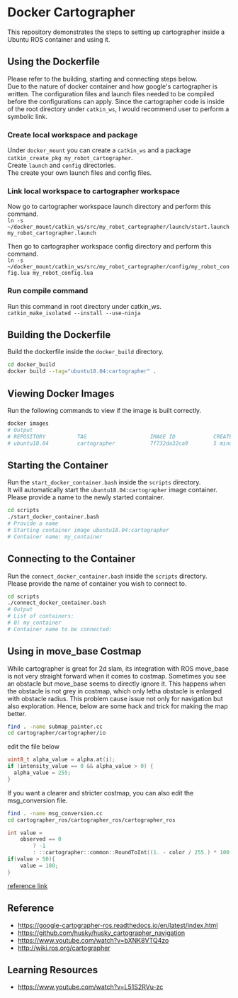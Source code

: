 # Docker Cartographer

This repository demonstrates the steps to setting up cartographer inside a Ubuntu ROS container and using it.  

## Using the Dockerfile

Please refer to the building, starting and connecting steps below.  
Due to the nature of docker container and how google's cartographer is written. The configuration files and launch files needed to be compiled before the configurations can apply. Since the cartographer code is inside of the root directory under `catkin_ws`, I would recommend user to perform a symbolic link.

### Create local workspace and package

Under `docker_mount` you can create a `catkin_ws` and a package `catkin_create_pkg my_robot_cartographer`.  
Create `launch` and `config` directories.  
The create your own launch files and config files.  

### Link local workspace to cartographer workspace

Now go to cartographer workspace launch directory and perform this command.  
`ln -s ~/docker_mount/catkin_ws/src/my_robot_cartographer/launch/start.launch my_robot_cartographer.launch`  

Then go to cartographer workspace config directory and perform this command.  
`ln -s ~/docker_mount/catkin_ws/src/my_robot_cartographer/config/my_robot_config.lua my_robot_config.lua`  

### Run compile command

Run this command in root directory under catkin_ws.  
`catkin_make_isolated --install --use-ninja`

## Building the Dockerfile

Build the dockerfile inside the `docker_build` directory.
```bash
cd docker_build
docker build --tag="ubuntu18.04:cartographer" .
```

## Viewing Docker Images

Run the following commands to view if the image is built correctly.  
```bash
docker images
# Output
# REPOSITORY          TAG                    IMAGE ID            CREATED             SIZE
# ubuntu18.04         cartographer           7f732da32ca9        5 minutes ago       3.03GB
```

## Starting the Container

Run the `start_docker_container.bash` inside the `scripts` directory.  
It will automatically start the `ubuntu18.04:cartographer` image container.  
Please provide a name to the newly started container.  
```bash
cd scripts
./start_docker_container.bash
# Provide a name
# Starting container image ubuntu18.04:cartographer
# Container name: my_container
```

## Connecting to the Container

Run the `connect_docker_container.bash` inside the `scripts` directory.  
Please provide the name of container you wish to connect to.  
```bash
cd scripts
./connect_docker_container.bash
# Output
# List of containers:
# 0) my_container
# Container name to be connected:
```

## Using in move_base Costmap

While cartographer is great for 2d slam, its integration with ROS move_base is not very straight forward when it comes to costmap. Sometimes you see an obstacle but move_base seems to directly ignore it. This happens when the obstacle is not grey in costmap, which only letha obstacle is enlarged with obstacle radius. This problem cause issue not only for navigation but also exploration. Hence, below are some hack and trick for making the map better.

```bash
find . -name submap_painter.cc
cd cartographer/cartographer/io
```

edit the file below

```cpp
uint8_t alpha_value = alpha.at(i);
if (intensity_value == 0 && alpha_value > 0) {
  alpha_value = 255;
}
```

If you want a clearer and stricter costmap, you can also edit the msg_conversion file.

```bash
find . -name msg_conversion.cc
cd cartographer_ros/cartographer_ros/cartographer_ros
```

```cpp
int value =
    observed == 0
        ? -1
        : ::cartographer::common::RoundToInt((1. - color / 255.) * 100.);
if(value > 50){
    value = 100;
}
```


[reference link](https://github.com/cartographer-project/cartographer/issues/1498#issuecomment-464308882)

## Reference

- https://google-cartographer-ros.readthedocs.io/en/latest/index.html
- https://github.com/husky/husky_cartographer_navigation
- https://www.youtube.com/watch?v=bXNK8VTQ4zo
- http://wiki.ros.org/cartographer

## Learning Resources

- https://www.youtube.com/watch?v=L51S2RVu-zc